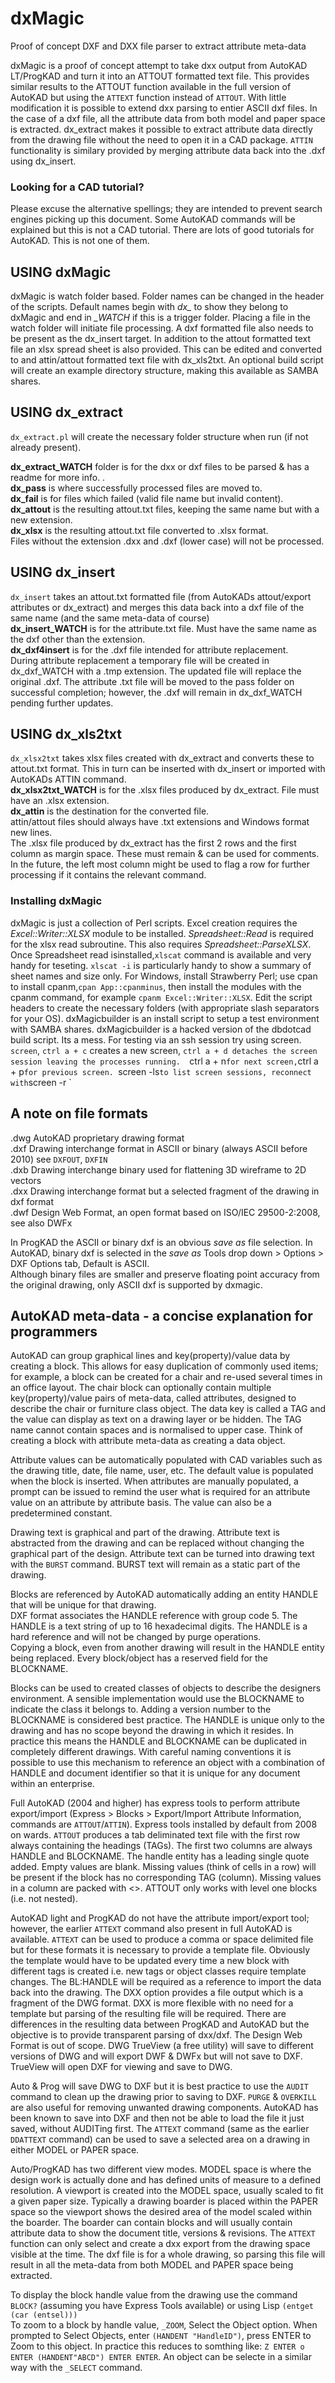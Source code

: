 # dxMagic
Proof of concept DXF and DXX file parser to extract attribute meta-data

dxMagic is a proof of concept attempt to take dxx output from AutoKAD LT/ProgKAD and turn it into an ATTOUT formatted text file.  This provides similar results to the ATTOUT function available in the full version of AutoKAD but using the `ATTEXT` function instead of `ATTOUT`.  With little modification it is possible to extend dxx parsing to entier ASCII dxf files.  In the case of a dxf file, all the attribute data from both model and paper space is extracted.  dx_extract makes it possible to extract attribute data directly from the drawing file without the need to open it in a CAD package.  `ATTIN` functionality is similary provided by merging attribute data back into the .dxf using dx_insert.

### Looking for a CAD tutorial?
Please excuse the alternative spellings; they are intended to prevent search engines picking up this document. Some AutoKAD commands will be explained but this is not a CAD tutorial. There are lots of good tutorials for AutoKAD. This is not one of them.

## USING dxMagic
dxMagic is watch folder based.  Folder names can be changed in the header of the scripts. Default names begin with *dx_* to show they belong to dxMagic and end in *_WATCH* if this is a trigger folder.  Placing a file in the watch folder will initiate file processing.  A dxf formatted file also needs to be present as the dx_insert target.  In addition to the attout formatted text file an xlsx spread sheet is also provided.  This can be edited and converted to and attin/attout formatted text file with dx_xls2txt.  An optional build script will create an example directory structure, making this available as SAMBA shares.  

## USING dx_extract
`dx_extract.pl` will create the necessary folder structure when run (if not already present).

**dx_extract_WATCH** folder is for the dxx or dxf files to be parsed & has a readme for more info.   .  
**dx_pass** is where successfully processed files are moved to.  
**dx_fail** is for files which failed (valid file name but invalid content).  
**dx_attout** is the resulting attout.txt files, keeping the same name but with a new extension.  
**dx_xlsx** is the resulting attout.txt file converted to .xlsx format.  
Files without the extension .dxx and .dxf (lower case) will not be processed.

## USING dx_insert
`dx_insert` takes an attout.txt formatted file (from AutoKADs attout/export attributes or dx_extract) and merges this data back into a dxf file of the same name (and the same meta-data of course)   
**dx_insert_WATCH** is for the attribute.txt file.  Must have the same name as the dxf other than the extension.   
**dx_dxf4insert** is for the .dxf file intended for attribute replacement.     
During attribute replacement a temporary file will be created in dx_dxf_WATCH with a .tmp extension.  The updated file will replace the original .dxf.
The attribute .txt file will be moved to the pass folder on successful completion; however, the .dxf will remain in dx_dxf_WATCH pending further updates.   

## USING dx_xls2txt
`dx_xlsx2txt` takes xlsx files created with dx_extract and converts these to attout.txt format.  This in turn can be inserted with dx_insert or imported with AutoKADs ATTIN command.   
**dx_xlsx2txt_WATCH** is for the .xlsx files produced by dx_extract. File must have an .xlsx extension.  
**dx_attin** is the destination for the converted file.   
attin/attout files should always have .txt extensions and Windows format new lines.   
The .xlsx file produced by dx_extract has the first 2 rows and the first column as margin space.  These must remain & can be used for comments. 
In the future, the left most column might be used to flag a row for further processing if it contains the relevant command.   

### Installing dxMagic
dxMagic is just a collection of Perl scripts.  Excel creation requires the *Excel::Writer::XLSX* module to be installed.  *Spreadsheet::Read* is required for the xlsx read subroutine. This also requires  *Spreadsheet::ParseXLSX*. Once Spreadsheet read isinstalled,`xlscat` command is available and very handy for teseting. 
`xlscat -i` is particularly handy to show a summary of sheet names and size only. 
For Windows, install Strawberry Perl; use cpan to install cpanm,`cpan App::cpanminus`,  then install the modules with the cpanm command, for example `cpanm Excel::Writer::XLSX`.  Edit the script headers to create the necessary folders (with appropriate slash separators for your OS).  dxMagicbuilder is an install script to setup a test environment with SAMBA shares.
dxMagicbuilder is a hacked version of the dbdotcad build script.  Its a mess.
For testing via an ssh session try using screen.  `screen`, `ctrl a + c` creates a new screen, `ctrl a + d detaches the screen session leaving the processes running. 
`ctrl a + n` for next screen, `ctrl a + p` for previous screen.  `screen -ls` to list screen sessions, reconnect with `screen -r <screen-shown-via-ls>`  

## A note on file formats ##
.dwg AutoKAD proprietary drawing format    
.dxf Drawing interchange format in ASCII or binary (always ASCII before 2010) see `DXFOUT`, `DXFIN`    
.dxb Drawing interchange binary used for flattening 3D wireframe to 2D vectors    
.dxx Drawing interchange format but a selected fragment of the drawing in dxf format    
.dwf Design Web Format, an open format based on ISO/IEC 29500-2:2008, see also DWFx  

In ProgKAD the ASCII or binary dxf is an obvious *save as* file selection.  In AutoKAD, binary dxf is selected in the *save as* Tools drop down >  Options > DXF Options tab,  Default is ASCII.   
Although binary files are smaller and preserve floating point accuracy from the original drawing, only ASCII dxf is supported by dxmagic.
	
## AutoKAD meta-data - a concise explanation for programmers

AutoKAD can group graphical lines and key(property)/value data by creating a block.  This allows for easy duplication of commonly used items; for example, a block can be created for a chair and re-used several times in an office layout.  The chair block can optionally contain multiple key(property)/value pairs of meta-data, called attributes, designed to describe the chair or furniture class object.
The data key is called a TAG and the value can display as text on a drawing layer or be hidden. The TAG name cannot contain spaces and is normalised to upper case. Think of creating a block with attribute meta-data as creating a data object.   

Attribute values can be automatically populated with CAD variables such as the drawing title, date, file name, user, etc.  The default value is populated when the block is inserted.  When attributes are manually populated, a prompt can be issued to remind the user what is required for an attribute value on an attribute by attribute basis.  The value can also be a predetermined constant.   

Drawing text is graphical and part of the drawing.  Attribute text is abstracted from the drawing and can be replaced without changing the graphical part of the design.  Attribute text can be turned into drawing text with the `BURST` command.  BURST text will remain as a static part of the drawing.   

Blocks are referenced by AutoKAD automatically adding an entity HANDLE that will be unique for that drawing.  
DXF format associates the HANDLE reference with group code 5. The HANDLE is a text string of up to 16 hexadecimal digits.  The HANDLE is a hard reference and will not be changed by purge operations.  
Copying a block, even from another drawing will result in the HANDLE entity being replaced.  Every block/object has a reserved field for the BLOCKNAME.   

Blocks can be used to created classes of objects to describe the designers environment.  A sensible implementation would use the BLOCKNAME to indicate the class it belongs to.  Adding a version number to the BLOCKNAME is considered best practice.
The HANDLE is unique only to the drawing and has no scope beyond the drawing in which it resides.  In practice this means the HANDLE and BLOCKNAME can be duplicated in completely different drawings.  With careful naming conventions it is possible to use this mechanism to reference an object with a combination of HANDLE and document identifier so that it is unique for any document within an enterprise.   

Full AutoKAD (2004 and higher) has express tools to perform attribute export/import (Express > Blocks > Export/Import Attribute Information, commands are `ATTOUT`/`ATTIN`).  Express tools installed by default from 2008 on wards.  `ATTOUT` produces a tab deliminated text file with the first row always containing the headings (TAGs).  The first two columns are always HANDLE and BLOCKNAME.  The handle entity has a leading single quote added.  Empty values are blank.  Missing values (think of cells in a row) will be present if the block has no corresponding TAG (column).  Missing values in a column are packed with <>.  ATTOUT only works with level one blocks (i.e. not nested).   

AutoKAD light and ProgKAD do not have the attribute import/export tool; however, the earlier `ATTEXT` command also present in full AutoKAD is available.  `ATTEXT` can be used to produce a comma or space delimited file but for these formats it is necessary to provide a template file.  Obviously the template would have to be updated every time a new block with different tags is created i.e. new tags or object classes require template changes.  The BL:HANDLE will be required as a reference to import the data back into the drawing.  The DXX option provides a  file output which is a fragment of the DWG format.  DXX is more flexible with no need for a template but parsing of the resulting file will be required.  There are differences in the resulting data between ProgKAD and AutoKAD but the objective is to provide transparent parsing of dxx/dxf. The Design Web Format is out of scope.  DWG TrueView (a free utility) will save to different versions of DWG and will export DWF & DWFx but will not save to DXF.  TrueView will open DXF for viewing and save to DWG.

Auto & Prog will save DWG to DXF but it is best practice to use the `AUDIT` command to clean up the drawing prior to saving to DXF.  `PURGE` & `OVERKILL` are also useful for removing unwanted drawing components.  AutoKAD has been known to save into DXF and then not be able to load the file it just saved, without AUDITing first. The `ATTEXT` command (same as the earlier `DDATTEXT` command) can be used to save a selected area on a drawing in either MODEL or PAPER space.

Auto/ProgKAD has two different view modes.  MODEL space is where the design work is actually done and has defined units of measure to a defined resolution.  A viewport is created into the MODEL space, usually scaled to fit a given paper size.  Typically a drawing boarder is placed within the PAPER space so the viewport shows the desired area of the model scaled within the boarder.  The boarder can contain blocks and will usually contain attribute data to show the document title, versions & revisions.  The `ATTEXT` function can only select and create a dxx export from the drawing space visible at the time.  The dxf file is for a whole drawing, so parsing this file will result in all the meta-data from both MODEL and PAPER space being extracted. 

To display the block handle value from the drawing use the command `BLOCK?` (assuming you have Express Tools available) or using Lisp `(entget (car (entsel)))`   
To zoom to a block by handle value, `_ZOOM`, Select the Object option. When prompted to Select Objects, enter `(HANDENT "HandleID")`, press ENTER to Zoom to this object.  In practice this reduces to somthing like: `Z ENTER o ENTER (HANDENT"ABCD") ENTER ENTER`.  An object can be selecte in a similar way with the `_SELECT` command.


